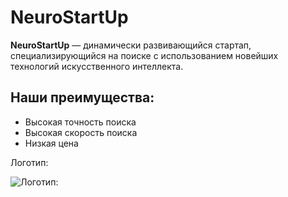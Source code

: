 # NeuroStartUp
**NeuroStartUp** — динамически развивающийся стартап, специализирующийся на поиске с использованием новейших технологий искусственного интеллекта. 
## Наши преимущества:
* Высокая точность поиска
* Высокая скорость поиска
* Низкая цена 

Логотип:

![Логотип](https://github.com/netology-ds-team/git-homeworks/blob/main/1_self/logo.png):
 


